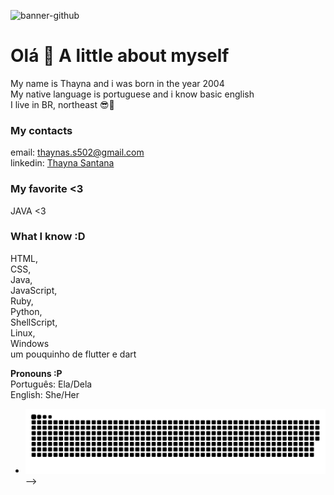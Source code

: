 ![banner-github](https://user-images.githubusercontent.com/88935936/178282010-1c87f5e1-e8b7-46e7-a0a0-7aae160f5d82.png)
<h1>Olá 👋 A little about myself</h1>
My name is Thayna and i was born in the year 2004<br>
My native language is portuguese and i know basic english<br>
 I live in BR, northeast 😎🌅
 
### My contacts <br>
email: thaynas.s502@gmail.com<br>
linkedin: [Thayna Santana](https://www.linkedin.com/in/thayss/)<br>

### My favorite <3<br>
JAVA <3

### <b>What I know :D </b><br>
HTML,<br>
CSS,<br>
Java,<br>
JavaScript,<br>
Ruby,<br>
Python,<br>
ShellScript,<br>
Linux,<br>
Windows<br>
um pouquinho de flutter e dart

<b>Pronouns :P</b><br>
Português: Ela/Dela<br>
English: She/Her


- ![Snake animation](https://github.com/ThaynaSantana/ThaynaSantana/blob/output/github-contribution-grid-snake.svg)
-->
